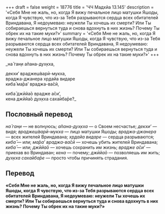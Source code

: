 +++
draft = false
weight = 18776
title = 'ЧЧ Мадхйа 13.145'
description = '«Себя Мне не жаль, но, когда Я вижу печальное лицо матушки Яшоды, когда Я чувствую, что из-за Тебя разрываются сердца всех обитателей Вриндавана, Я недоумеваю: неужели Ты хочешь их смерти? Или Ты собираешься вернуться туда и снова вдохнуть в них жизнь? Почему Ты обрек их на такие муки?»'
summary = '«Себя Мне не жаль, но, когда Я вижу печальное лицо матушки Яшоды, когда Я чувствую, что из-за Тебя разрываются сердца всех обитателей Вриндавана, Я недоумеваю: неужели Ты хочешь их смерти? Или Ты собираешься вернуться туда и снова вдохнуть в них жизнь? Почему Ты обрек их на такие муки?»'
+++

_на̄ ган̣и а̄пана-дух̣кха,  
  
декхи’ враджеш́варӣ-мукха,  
враджа-джанера хр̣дайа видаре  
киба̄ ма̄ра’ враджа-ва̄сӣ,  
  
киба̄ джӣйа̄о врадже а̄си’,  
кена джӣйа̄о дух̣кха саха̄иба̄ре?_

## Пословный перевод

_на̄_ _ган̣и_ — не волнуюсь; _а̄пана_\-_дух̣кха_ — о Своем несчастье; _декхи’_ — видя; _враджеш́варӣ_\-_мукха_ — лицо матушки Яшоды; _враджа_\-_джанера_ — всех жителей Вриндавана; _хр̣дайа_ _видаре_ — сердца разрываются; _киба̄_ — или; _ма̄ра’_ _враджа_\-_ва̄сӣ_ — хочешь убить жителей Вриндавана; _киба̄_ — или; _джӣйа̄о_ — хочешь сохранить им жизнь; _врадже_ _а̄си’_ — приехав во Вриндаван; _кена_ — почему; _джӣйа̄о_ — позволяешь им жить; _дух̣кха_ _саха̄иба̄ре_ — просто чтобы причинять страдания.

## Перевод

**«Себя Мне не жаль, но, когда Я вижу печальное лицо матушки Яшоды, когда Я чувствую, что из-за Тебя разрываются сердца всех обитателей Вриндавана, Я недоумеваю: неужели Ты хочешь их смерти? Или Ты собираешься вернуться туда и снова вдохнуть в них жизнь? Почему Ты обрек их на такие муки?»**
